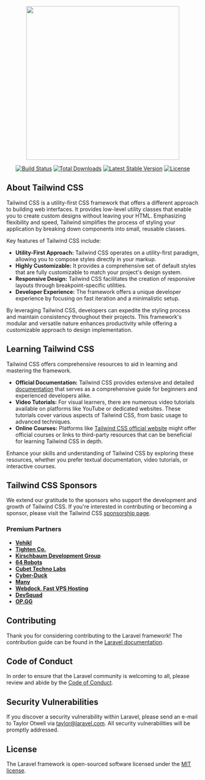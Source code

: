 <p align="center"><a href="https://tailwindcss.com" target="_blank"><img src="https://tailwindcss.com/_next/static/media/tailwindcss-mark.3c5441fc7a190fb1800d4a5c7f07ba4b1345a9c8.svg" width="400"></a></p>


<p align="center">
<a href="https://travis-ci.org/laravel/framework"><img src="https://travis-ci.org/laravel/framework.svg" alt="Build Status"></a>
<a href="https://packagist.org/packages/laravel/framework"><img src="https://poser.pugx.org/laravel/framework/d/total.svg" alt="Total Downloads"></a>
<a href="https://packagist.org/packages/laravel/framework"><img src="https://poser.pugx.org/laravel/framework/v/stable.svg" alt="Latest Stable Version"></a>
<a href="https://packagist.org/packages/laravel/framework"><img src="https://poser.pugx.org/laravel/framework/license.svg" alt="License"></a>
</p>

## About Tailwind CSS

Tailwind CSS is a utility-first CSS framework that offers a different approach to building web interfaces. It provides low-level utility classes that enable you to create custom designs without leaving your HTML. Emphasizing flexibility and speed, Tailwind simplifies the process of styling your application by breaking down components into small, reusable classes.

Key features of Tailwind CSS include:

- **Utility-First Approach:** Tailwind CSS operates on a utility-first paradigm, allowing you to compose styles directly in your markup.
- **Highly Customizable:** It provides a comprehensive set of default styles that are fully customizable to match your project's design system.
- **Responsive Design:** Tailwind CSS facilitates the creation of responsive layouts through breakpoint-specific utilities.
- **Developer Experience:** The framework offers a unique developer experience by focusing on fast iteration and a minimalistic setup.

By leveraging Tailwind CSS, developers can expedite the styling process and maintain consistency throughout their projects. This framework's modular and versatile nature enhances productivity while offering a customizable approach to design implementation.

## Learning Tailwind CSS

Tailwind CSS offers comprehensive resources to aid in learning and mastering the framework.

- **Official Documentation:** Tailwind CSS provides extensive and detailed [documentation](https://tailwindcss.com/docs) that serves as a comprehensive guide for beginners and experienced developers alike.
- **Video Tutorials:** For visual learners, there are numerous video tutorials available on platforms like YouTube or dedicated websites. These tutorials cover various aspects of Tailwind CSS, from basic usage to advanced techniques.
- **Online Courses:** Platforms like [Tailwind CSS official website](https://tailwindcss.com/) might offer official courses or links to third-party resources that can be beneficial for learning Tailwind CSS in depth.

Enhance your skills and understanding of Tailwind CSS by exploring these resources, whether you prefer textual documentation, video tutorials, or interactive courses.

## Tailwind CSS Sponsors

We extend our gratitude to the sponsors who support the development and growth of Tailwind CSS. If you're interested in contributing or becoming a sponsor, please visit the Tailwind CSS [sponsorship page](https://github.com/sponsors/tailwindlabs).


### Premium Partners

- **[Vehikl](https://vehikl.com/)**
- **[Tighten Co.](https://tighten.co)**
- **[Kirschbaum Development Group](https://kirschbaumdevelopment.com)**
- **[64 Robots](https://64robots.com)**
- **[Cubet Techno Labs](https://cubettech.com)**
- **[Cyber-Duck](https://cyber-duck.co.uk)**
- **[Many](https://www.many.co.uk)**
- **[Webdock, Fast VPS Hosting](https://www.webdock.io/en)**
- **[DevSquad](https://devsquad.com)**
- **[OP.GG](https://op.gg)**

## Contributing

Thank you for considering contributing to the Laravel framework! The contribution guide can be found in the [Laravel documentation](https://laravel.com/docs/contributions).

## Code of Conduct

In order to ensure that the Laravel community is welcoming to all, please review and abide by the [Code of Conduct](https://laravel.com/docs/contributions#code-of-conduct).

## Security Vulnerabilities

If you discover a security vulnerability within Laravel, please send an e-mail to Taylor Otwell via [taylor@laravel.com](mailto:taylor@laravel.com). All security vulnerabilities will be promptly addressed.

## License

The Laravel framework is open-sourced software licensed under the [MIT license](https://opensource.org/licenses/MIT).

